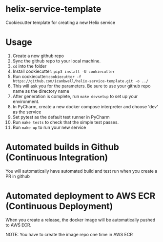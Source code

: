 # helix-service-template
Cookiecutter template for creating a new Helix service

# Usage
1. Create a new github repo
2. Sync the github repo to your local machine.
3. `cd` into the folder
4. Install cookiecutter: `pip3 install -U cookiecutter`
5. Run cookiecutter:`cookiecutter -f https://github.com/icanbwell/helix-service-template.git -o ../`
6. This will ask you for the parameters.  Be sure to use your github repo name as the directory name
7. After generation is complete, run `make devsetup` to set up your environment.
8. In PyCharm, create a new docker compose interpreter and choose 'dev' as the service
9. Set pytest as the default test runner in PyCharm
10. Run `make tests` to check that the simple test passes.
11. Run `make up` to run your new service


# Automated builds in Github (Continuous Integration)
You will automatically have automated build and test run when you create a PR in github

# Automated deployment to AWS ECR (Continuous Deployment)
When you create a release, the docker image will be automatically pushed to AWS ECR.

NOTE: You have to create the image repo one time in AWS ECR




